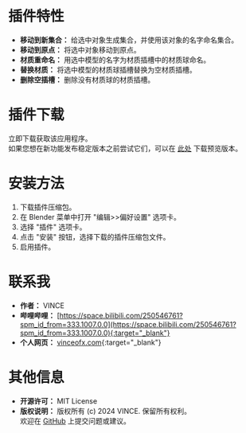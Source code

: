 # 插件特性

- **移动到新集合：** 给选中对象生成集合，并使用该对象的名字命名集合。
- **移动到原点：** 将选中对象移动到原点。
- **材质重命名：** 用选中模型的名字为材质插槽中的材质球命名。
- **替换材质：** 将选中模型的材质球插槽替换为空材质插槽。
- **删除空插槽：** 删除没有材质球的材质插槽。

# 插件下载

立即下载获取该应用程序。  
如果您想在新功能发布稳定版本之前尝试它们，可以在 [此处](插件下载链接) 下载预览版本。

# 安装方法

1. 下载插件压缩包。
2. 在 Blender 菜单中打开 "编辑>>偏好设置" 选项卡。
3. 选择 "插件" 选项卡。
4. 点击 "安装" 按钮，选择下载的插件压缩包文件。
5. 启用插件。

# 联系我

- **作者：** VINCE
- **哔哩哔哩：** [https://space.bilibili.com/250546761?spm_id_from=333.1007.0.0](https://space.bilibili.com/250546761?spm_id_from=333.1007.0.0){:target="_blank"}
- **个人网页：** [vinceofx.com](https://vinceofx.com){:target="_blank"}

# 其他信息

- **开源许可：** MIT License
- **版权说明：** 版权所有 (c) 2024 VINCE. 保留所有权利。  
欢迎在 [GitHub](GitHub仓库链接) 上提交问题或建议。